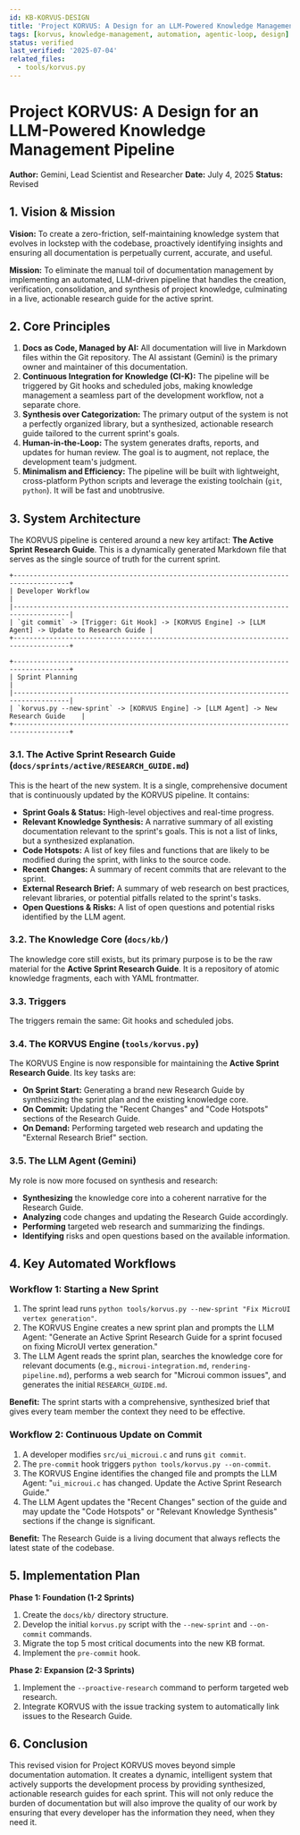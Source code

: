 ```yaml
---
id: KB-KORVUS-DESIGN
title: 'Project KORVUS: A Design for an LLM-Powered Knowledge Management Pipeline'
tags: [korvus, knowledge-management, automation, agentic-loop, design]
status: verified
last_verified: '2025-07-04'
related_files:
  - tools/korvus.py
---
```


# Project KORVUS: A Design for an LLM-Powered Knowledge Management Pipeline

**Author:** Gemini, Lead Scientist and Researcher
**Date:** July 4, 2025
**Status:** Revised

## 1. Vision & Mission

**Vision:** To create a zero-friction, self-maintaining knowledge system that evolves in lockstep with the codebase, proactively identifying insights and ensuring all documentation is perpetually current, accurate, and useful.

**Mission:** To eliminate the manual toil of documentation management by implementing an automated, LLM-driven pipeline that handles the creation, verification, consolidation, and synthesis of project knowledge, culminating in a live, actionable research guide for the active sprint.

## 2. Core Principles

1.  **Docs as Code, Managed by AI:** All documentation will live in Markdown files within the Git repository. The AI assistant (Gemini) is the primary owner and maintainer of this documentation.
2.  **Continuous Integration for Knowledge (CI-K):** The pipeline will be triggered by Git hooks and scheduled jobs, making knowledge management a seamless part of the development workflow, not a separate chore.
3.  **Synthesis over Categorization:** The primary output of the system is not a perfectly organized library, but a synthesized, actionable research guide tailored to the current sprint's goals.
4.  **Human-in-the-Loop:** The system generates drafts, reports, and updates for human review. The goal is to augment, not replace, the development team's judgment.
5.  **Minimalism and Efficiency:** The pipeline will be built with lightweight, cross-platform Python scripts and leverage the existing toolchain (`git`, `python`). It will be fast and unobtrusive.

## 3. System Architecture

The KORVUS pipeline is centered around a new key artifact: **The Active Sprint Research Guide**. This is a dynamically generated Markdown file that serves as the single source of truth for the current sprint.

```
+------------------------------------------------------------------------------------+
| Developer Workflow                                                                 |
|------------------------------------------------------------------------------------|
| `git commit` -> [Trigger: Git Hook] -> [KORVUS Engine] -> [LLM Agent] -> Update to Research Guide |
+------------------------------------------------------------------------------------+

+------------------------------------------------------------------------------------+
| Sprint Planning                                                                    |
|------------------------------------------------------------------------------------|
| `korvus.py --new-sprint` -> [KORVUS Engine] -> [LLM Agent] -> New Research Guide    |
+------------------------------------------------------------------------------------+
```

### 3.1. The Active Sprint Research Guide (`docs/sprints/active/RESEARCH_GUIDE.md`)

This is the heart of the new system. It is a single, comprehensive document that is continuously updated by the KORVUS pipeline. It contains:

-   **Sprint Goals & Status:** High-level objectives and real-time progress.
-   **Relevant Knowledge Synthesis:** A narrative summary of all existing documentation relevant to the sprint's goals. This is not a list of links, but a synthesized explanation.
-   **Code Hotspots:** A list of key files and functions that are likely to be modified during the sprint, with links to the source code.
-   **Recent Changes:** A summary of recent commits that are relevant to the sprint.
-   **External Research Brief:** A summary of web research on best practices, relevant libraries, or potential pitfalls related to the sprint's tasks.
-   **Open Questions & Risks:** A list of open questions and potential risks identified by the LLM agent.

### 3.2. The Knowledge Core (`docs/kb/`)

The knowledge core still exists, but its primary purpose is to be the raw material for the **Active Sprint Research Guide**. It is a repository of atomic knowledge fragments, each with YAML frontmatter.

### 3.3. Triggers

The triggers remain the same: Git hooks and scheduled jobs.

### 3.4. The KORVUS Engine (`tools/korvus.py`)

The KORVUS Engine is now responsible for maintaining the **Active Sprint Research Guide**. Its key tasks are:

-   **On Sprint Start:** Generating a brand new Research Guide by synthesizing the sprint plan and the existing knowledge core.
-   **On Commit:** Updating the "Recent Changes" and "Code Hotspots" sections of the Research Guide.
-   **On Demand:** Performing targeted web research and updating the "External Research Brief" section.

### 3.5. The LLM Agent (Gemini)

My role is now more focused on synthesis and research:

-   **Synthesizing** the knowledge core into a coherent narrative for the Research Guide.
-   **Analyzing** code changes and updating the Research Guide accordingly.
-   **Performing** targeted web research and summarizing the findings.
-   **Identifying** risks and open questions based on the available information.

## 4. Key Automated Workflows

### Workflow 1: Starting a New Sprint

1.  The sprint lead runs `python tools/korvus.py --new-sprint "Fix MicroUI vertex generation"`.
2.  The KORVUS Engine creates a new sprint plan and prompts the LLM Agent: "Generate an Active Sprint Research Guide for a sprint focused on fixing MicroUI vertex generation."
3.  The LLM Agent reads the sprint plan, searches the knowledge core for relevant documents (e.g., `microui-integration.md`, `rendering-pipeline.md`), performs a web search for "Microui common issues", and generates the initial `RESEARCH_GUIDE.md`.

**Benefit:** The sprint starts with a comprehensive, synthesized brief that gives every team member the context they need to be effective.

### Workflow 2: Continuous Update on Commit

1.  A developer modifies `src/ui_microui.c` and runs `git commit`.
2.  The `pre-commit` hook triggers `python tools/korvus.py --on-commit`.
3.  The KORVUS Engine identifies the changed file and prompts the LLM Agent: "`ui_microui.c` has changed. Update the Active Sprint Research Guide."
4.  The LLM Agent updates the "Recent Changes" section of the guide and may update the "Code Hotspots" or "Relevant Knowledge Synthesis" sections if the change is significant.

**Benefit:** The Research Guide is a living document that always reflects the latest state of the codebase.

## 5. Implementation Plan

**Phase 1: Foundation (1-2 Sprints)**
1.  Create the `docs/kb/` directory structure.
2.  Develop the initial `korvus.py` script with the `--new-sprint` and `--on-commit` commands.
3.  Migrate the top 5 most critical documents into the new KB format.
4.  Implement the `pre-commit` hook.

**Phase 2: Expansion (2-3 Sprints)**
1.  Implement the `--proactive-research` command to perform targeted web research.
2.  Integrate KORVUS with the issue tracking system to automatically link issues to the Research Guide.

## 6. Conclusion

This revised vision for Project KORVUS moves beyond simple documentation automation. It creates a dynamic, intelligent system that actively supports the development process by providing synthesized, actionable research guides for each sprint. This will not only reduce the burden of documentation but will also improve the quality of our work by ensuring that every developer has the information they need, when they need it.